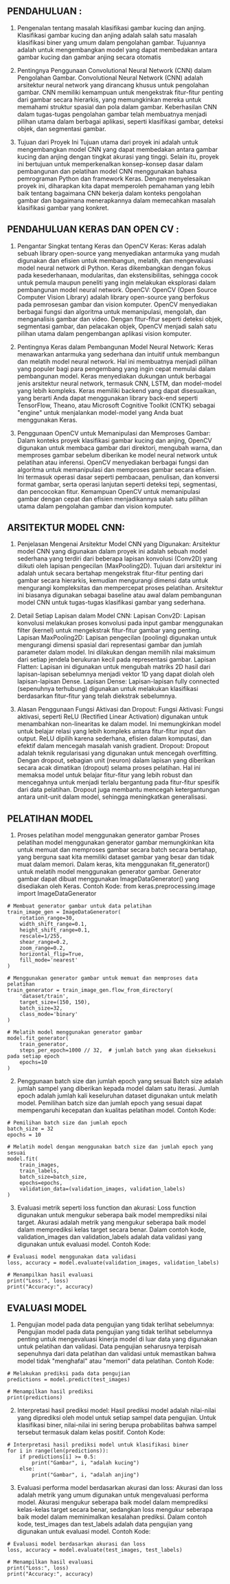 ## PENDAHULUAN :

1. Pengenalan tentang masalah klasifikasi gambar kucing dan anjing.
Klasifikasi gambar kucing dan anjing adalah salah satu masalah klasifikasi biner yang umum dalam pengolahan gambar.
Tujuannya adalah untuk mengembangkan model yang dapat membedakan antara gambar kucing dan gambar anjing secara otomatis

2. Pentingnya Penggunaan Convolutional Neural Network (CNN) dalam Pengolahan Gambar.
Convolutional Neural Network (CNN) adalah arsitektur neural network yang dirancang khusus untuk pengolahan gambar.
CNN memiliki kemampuan untuk mengekstrak fitur-fitur penting dari gambar secara hierarkis, yang memungkinkan mereka untuk memahami struktur spasial dan pola dalam gambar.
Keberhasilan CNN dalam tugas-tugas pengolahan gambar telah membuatnya menjadi pilihan utama dalam berbagai aplikasi, seperti klasifikasi gambar, deteksi objek, dan segmentasi gambar.

3. Tujuan dari Proyek Ini
Tujuan utama dari proyek ini adalah untuk mengembangkan model CNN yang dapat membedakan antara gambar kucing dan anjing dengan tingkat akurasi yang tinggi.
Selain itu, proyek ini bertujuan untuk memperkenalkan konsep-konsep dasar dalam pembangunan dan pelatihan model CNN menggunakan bahasa pemrograman Python dan framework Keras.
Dengan menyelesaikan proyek ini, diharapkan kita dapat memperoleh pemahaman yang lebih baik tentang bagaimana CNN bekerja dalam konteks pengolahan gambar dan bagaimana menerapkannya dalam memecahkan masalah klasifikasi gambar yang konkret.



## PENDAHULUAN KERAS DAN OPEN CV :

1. Pengantar Singkat tentang Keras dan OpenCV
Keras: Keras adalah sebuah library open-source yang menyediakan antarmuka yang mudah digunakan dan efisien untuk membangun, melatih, dan mengevaluasi model neural network di Python. Keras dikembangkan dengan fokus pada kesederhanaan, modularitas, dan ekstensibilitas, sehingga cocok untuk pemula maupun peneliti yang ingin melakukan eksplorasi dalam pembangunan model neural network.
OpenCV: OpenCV (Open Source Computer Vision Library) adalah library open-source yang berfokus pada pemrosesan gambar dan vision komputer. 
OpenCV menyediakan berbagai fungsi dan algoritma untuk memanipulasi, mengolah, dan menganalisis gambar dan video. Dengan fitur-fitur seperti deteksi objek, segmentasi gambar, dan pelacakan objek, OpenCV menjadi salah satu pilihan utama dalam pengembangan aplikasi vision komputer.


2. Pentingnya Keras dalam Pembangunan Model Neural Network:
Keras menawarkan antarmuka yang sederhana dan intuitif untuk membangun dan melatih model neural network. Hal ini membuatnya menjadi pilihan yang populer bagi para pengembang yang ingin cepat memulai dalam pembangunan model.
Keras menyediakan dukungan untuk berbagai jenis arsitektur neural network, termasuk CNN, LSTM, dan model-model yang lebih kompleks.
Keras memiliki backend yang dapat disesuaikan, yang berarti Anda dapat menggunakan library back-end seperti TensorFlow, Theano, atau Microsoft Cognitive Toolkit (CNTK) sebagai "engine" untuk menjalankan model-model yang Anda buat menggunakan Keras.


3. Penggunaan OpenCV untuk Memanipulasi dan Memproses Gambar:
Dalam konteks proyek klasifikasi gambar kucing dan anjing, OpenCV digunakan untuk membaca gambar dari direktori, mengubah warna, dan memproses gambar sebelum diberikan ke model neural network untuk pelatihan atau inferensi.
OpenCV menyediakan berbagai fungsi dan algoritma untuk memanipulasi dan memproses gambar secara efisien. Ini termasuk operasi dasar seperti pembacaan, penulisan, dan konversi format gambar, serta operasi lanjutan seperti deteksi tepi, segmentasi, dan pencocokan fitur.
Kemampuan OpenCV untuk memanipulasi gambar dengan cepat dan efisien menjadikannya salah satu pilihan utama dalam pengolahan gambar dan vision komputer.



## ARSITEKTUR MODEL CNN:

1. Penjelasan Mengenai Arsitektur Model CNN yang Digunakan:
Arsitektur model CNN yang digunakan dalam proyek ini adalah sebuah model sederhana yang terdiri dari beberapa lapisan konvolusi (Conv2D) yang diikuti oleh lapisan pengecilan (MaxPooling2D).
Tujuan dari arsitektur ini adalah untuk secara bertahap mengekstrak fitur-fitur penting dari gambar secara hierarkis, kemudian mengurangi dimensi data untuk mengurangi kompleksitas dan mempercepat proses pelatihan.
Arsitektur ini biasanya digunakan sebagai baseline atau awal dalam pembangunan model CNN untuk tugas-tugas klasifikasi gambar yang sederhana.

2. Detail Setiap Lapisan dalam Model CNN:
Lapisan Conv2D: Lapisan konvolusi melakukan proses konvolusi pada input gambar menggunakan filter (kernel) untuk mengekstrak fitur-fitur gambar yang penting.
Lapisan MaxPooling2D: Lapisan pengecilan (pooling) digunakan untuk mengurangi dimensi spasial dari representasi gambar dan jumlah parameter dalam model. Ini dilakukan dengan memilih nilai maksimum dari setiap jendela berukuran kecil pada representasi gambar.
Lapisan Flatten: Lapisan ini digunakan untuk mengubah matriks 2D hasil dari lapisan-lapisan sebelumnya menjadi vektor 1D yang dapat diolah oleh lapisan-lapisan Dense.
Lapisan Dense: Lapisan-lapisan fully connected (sepenuhnya terhubung) digunakan untuk melakukan klasifikasi berdasarkan fitur-fitur yang telah diekstrak sebelumnya.

3. Alasan Penggunaan Fungsi Aktivasi dan Dropout:
Fungsi Aktivasi: Fungsi aktivasi, seperti ReLU (Rectified Linear Activation) digunakan untuk menambahkan non-linearitas ke dalam model. Ini memungkinkan model untuk belajar relasi yang lebih kompleks antara fitur-fitur input dan output. ReLU dipilih karena sederhana, efisien dalam komputasi, dan efektif dalam mencegah masalah vanish gradient.
Dropout: Dropout adalah teknik regularisasi yang digunakan untuk mencegah overfitting. Dengan dropout, sebagian unit (neuron) dalam lapisan yang diberikan secara acak dimatikan (dropout) selama proses pelatihan. Hal ini memaksa model untuk belajar fitur-fitur yang lebih robust dan mencegahnya untuk menjadi terlalu bergantung pada fitur-fitur spesifik dari data pelatihan. Dropout juga membantu mencegah ketergantungan antara unit-unit dalam model, sehingga meningkatkan generalisasi.

## PELATIHAN MODEL

1. Proses pelatihan model menggunakan generator gambar
Proses pelatihan model menggunakan generator gambar memungkinkan kita untuk memuat dan memproses gambar secara batch secara bertahap, yang berguna saat kita memiliki dataset gambar yang besar dan tidak muat dalam memori.
Dalam keras, kita menggunakan fit_generator() untuk melatih model menggunakan generator gambar. Generator gambar dapat dibuat menggunakan ImageDataGenerator() yang disediakan oleh Keras.
Contoh Kode:
from keras.preprocessing.image import ImageDataGenerator
```
# Membuat generator gambar untuk data pelatihan
train_image_gen = ImageDataGenerator(
    rotation_range=30,
    width_shift_range=0.1,
    height_shift_range=0.1,
    rescale=1/255,
    shear_range=0.2,
    zoom_range=0.2,
    horizontal_flip=True,
    fill_mode='nearest'
)

# Menggunakan generator gambar untuk memuat dan memproses data pelatihan
train_generator = train_image_gen.flow_from_directory(
    'dataset/train',
    target_size=(150, 150),
    batch_size=32,
    class_mode='binary'
)

# Melatih model menggunakan generator gambar
model.fit_generator(
    train_generator,
    steps_per_epoch=1000 // 32,  # jumlah batch yang akan dieksekusi pada setiap epoch
    epochs=10
)
```

2. Penggunaan batch size dan jumlah epoch yang sesuai
Batch size adalah jumlah sampel yang diberikan kepada model dalam satu iterasi.
Jumlah epoch adalah jumlah kali keseluruhan dataset digunakan untuk melatih model.
Pemilihan batch size dan jumlah epoch yang sesuai dapat mempengaruhi kecepatan dan kualitas pelatihan model.
Contoh Kode:
```
# Pemilihan batch size dan jumlah epoch
batch_size = 32
epochs = 10

# Melatih model dengan menggunakan batch size dan jumlah epoch yang sesuai
model.fit(
    train_images,
    train_labels,
    batch_size=batch_size,
    epochs=epochs,
    validation_data=(validation_images, validation_labels)
)
```

3. Evaluasi metrik seperti loss function dan akurasi:
Loss function digunakan untuk mengukur seberapa baik model memprediksi nilai target.
Akurasi adalah metrik yang mengukur seberapa baik model dalam memprediksi kelas target secara benar.
Dalam contoh kode, validation_images dan validation_labels adalah data validasi yang digunakan untuk evaluasi model.
Contoh Kode:
```
# Evaluasi model menggunakan data validasi
loss, accuracy = model.evaluate(validation_images, validation_labels)

# Menampilkan hasil evaluasi
print("Loss:", loss)
print("Accuracy:", accuracy)
```

## EVALUASI MODEL
1. Pengujian model pada data pengujian yang tidak terlihat sebelumnya:
Pengujian model pada data pengujian yang tidak terlihat sebelumnya penting untuk mengevaluasi kinerja model di luar data yang digunakan untuk pelatihan dan validasi.
Data pengujian seharusnya terpisah sepenuhnya dari data pelatihan dan validasi untuk memastikan bahwa model tidak "menghafal" atau "memori" data pelatihan.
Contoh Kode:
```
# Melakukan prediksi pada data pengujian
predictions = model.predict(test_images)

# Menampilkan hasil prediksi
print(predictions)
```

2. Interpretasi hasil prediksi model:
Hasil prediksi model adalah nilai-nilai yang diprediksi oleh model untuk setiap sampel data pengujian.
Untuk klasifikasi biner, nilai-nilai ini sering berupa probabilitas bahwa sampel tersebut termasuk dalam kelas positif.
Contoh Kode:
```
# Interpretasi hasil prediksi model untuk klasifikasi biner
for i in range(len(predictions)):
    if predictions[i] >= 0.5:
        print("Gambar", i, "adalah kucing")
    else:
        print("Gambar", i, "adalah anjing")
```

3. Evaluasi performa model berdasarkan akurasi dan loss:
Akurasi dan loss adalah metrik yang umum digunakan untuk mengevaluasi performa model.
Akurasi mengukur seberapa baik model dalam memprediksi kelas-kelas target secara benar, sedangkan loss mengukur seberapa baik model dalam meminimalkan kesalahan prediksi.
Dalam contoh kode, test_images dan test_labels adalah data pengujian yang digunakan untuk evaluasi model.
Contoh Kode:
```
# Evaluasi model berdasarkan akurasi dan loss
loss, accuracy = model.evaluate(test_images, test_labels)

# Menampilkan hasil evaluasi
print("Loss:", loss)
print("Accuracy:", accuracy)
```